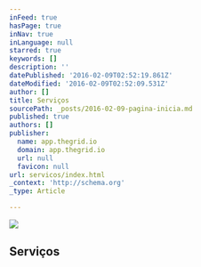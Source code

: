 ```yaml
---
inFeed: true
hasPage: true
inNav: true
inLanguage: null
starred: true
keywords: []
description: ''
datePublished: '2016-02-09T02:52:19.861Z'
dateModified: '2016-02-09T02:52:09.531Z'
author: []
title: Serviços
sourcePath: _posts/2016-02-09-pagina-inicia.md
published: true
authors: []
publisher:
  name: app.thegrid.io
  domain: app.thegrid.io
  url: null
  favicon: null
url: servicos/index.html
_context: 'http://schema.org'
_type: Article

---
```

![](https://the-grid-user-content.s3-us-west-2.amazonaws.com/50715431-a0a1-4827-a266-566671028c86.jpg)

## Serviços